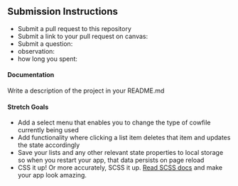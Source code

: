 ## Submission Instructions
  * Submit a pull request to this repository
  * Submit a link to your pull request on canvas: 
  * Submit a question: 
  * observation: 
  * how long you spent: 

####  Documentation
Write a description of the project in your README.md

#### Stretch Goals
* Add a select menu that enables you to change the type of cowfile currently being used
* Add functionality where clicking a list item deletes that item and updates the state accordingly
* Save your lists and any other relevant state properties to local storage so when you restart your app, that data persists on page reload
* CSS it up! Or more accurately, SCSS it up. [Read SCSS docs](https://sass-lang.com/guide) and make your app look amazing.